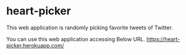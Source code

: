 # heart-picker
This web application is randomly picking favorite tweets of Twitter.

You can use this web application accessing Below URL.
https://heart-picker.herokuapp.com/
